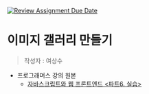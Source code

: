 [![Review Assignment Due Date](https://classroom.github.com/assets/deadline-readme-button-24ddc0f5d75046c5622901739e7c5dd533143b0c8e959d652212380cedb1ea36.svg)](https://classroom.github.com/a/-3ei9pak)
# 이미지 갤러리 만들기

> 작성자 : 여상수

- 프로그래머스 강의 원본
  - [자바스크립트와 웹 프론트엔드 <파트6. 실습>](https://school.programmers.co.kr/learn/courses/10/10-%EC%9E%90%EB%B0%94%EC%8A%A4%ED%81%AC%EB%A6%BD%ED%8A%B8%EC%99%80-%EC%9B%B9-%ED%94%84%EB%A1%A0%ED%8A%B8%EC%97%94%EB%93%9C)
